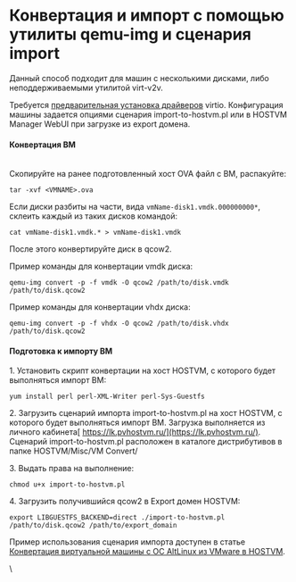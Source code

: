 # Конвертация и импорт с помощью утилиты qemu-img и сценария import

Данный способ подходит для машин с несколькими дисками, либо неподдерживаемыми утилитой virt-v2v.

Требуется [предварительная установка драйверов](drivers-preinstallation.md) virtio. Конфигурация машины задается опциями сценария import-to-hostvm.pl или в HOSTVM Manager WebUI при загрузке из export домена.

#### Конвертация ВМ

\
Скопируйте на ранее подготовленный хост OVA файл с ВМ, распакуйте:&#x20;

`tar -xvf <VMNAME>.ova`

Если диски разбиты на части, вида `vmName-disk1.vmdk.000000000*`, склеить каждый из таких дисков командой:

`cat vmName-disk1.vmdk.* > vmName-disk1.vmdk`

После этого конвертируйте диск в qcow2.

Пример команды для конвертации vmdk диска:

`qemu-img convert -p -f vmdk -O qcow2 /path/to/disk.vmdk /path/to/disk.qcow2`

Пример команды для конвертации vhdx диска:

`qemu-img convert -p -f vhdx -O qcow2 /path/to/disk.vhdx /path/to/disk.qcow2`

#### Подготовка к импорту ВМ

1\. Установить скрипт конвертации на хост HOSTVM, с которого будет выполняться импорт ВМ:

`yum install perl perl-XML-Writer perl-Sys-Guestfs`

2\. Загрузить сценарий импорта import-to-hostvm.pl на хост HOSTVM, с которого будет выполняться импорт ВМ. Загрузка выполняется из личного кабинета[ https://lk.pvhostvm.ru/](https://lk.pvhostvm.ru/). Сценарий import-to-hostvm.pl  расположен в каталоге дистрибутивов в папке HOSTVM/Misc/VM Convert/

3\. Выдать права на выполнение:

`chmod u+x import-to-hostvm.pl`

4\. Загрузить получившийся qcow2 в Export домен HOSTVM:

`export LIBGUESTFS_BACKEND=direct ./import-to-hostvm.pl /path/to/disk.qcow2 /path/to/export_domain`



Пример использования сценария импорта доступен в статье [Конвертация виртуальной машины с ОС AltLinux из VMware в HOSTVM](konvertaciya-virtualnoi-mashiny-s-os-altlinux-iz-vmware-v-hostvm.md).

\
